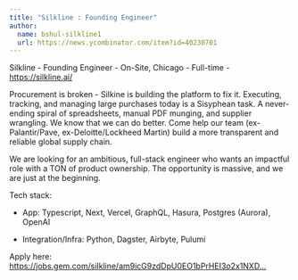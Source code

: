 ```yaml
---
title: "Silkline : Founding Engineer"
author:
  name: bshul-silkline1
  url: https://news.ycombinator.com/item?id=40230701
---
```

Silkline - Founding Engineer - On-Site, Chicago - Full-time - <a href="https:&#x2F;&#x2F;silkline.ai&#x2F;" rel="nofollow">https:&#x2F;&#x2F;silkline.ai&#x2F;</a>

Procurement is broken - Silkine is building the platform to fix it. Executing, tracking, and managing large purchases today is a Sisyphean task. A never-ending spiral of spreadsheets, manual PDF munging, and supplier wrangling. We know that we can do better. Come help our team (ex-Palantir&#x2F;Pave, ex-Deloitte&#x2F;Lockheed Martin) build a more transparent and reliable global supply chain.

We are looking for an ambitious, full-stack engineer who wants an impactful role with a TON of product ownership. The opportunity is massive, and we are just at the beginning.

Tech stack:

- App: Typescript, Next, Vercel, GraphQL, Hasura, Postgres (Aurora), OpenAI

- Integration&#x2F;Infra: Python, Dagster, Airbyte, Pulumi

Apply here: <a href="https:&#x2F;&#x2F;jobs.gem.com&#x2F;silkline&#x2F;am9icG9zdDpU0EO1bPrHEI3o2x1NXDIq" rel="nofollow">https:&#x2F;&#x2F;jobs.gem.com&#x2F;silkline&#x2F;am9icG9zdDpU0EO1bPrHEI3o2x1NXD...</a>
